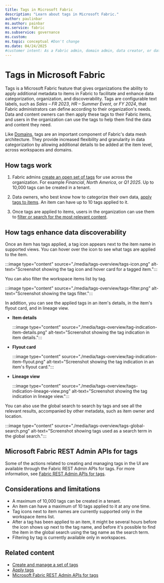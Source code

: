 ```yaml
---
title: Tags in Microsoft Fabric
description: "Learn about tags in Microsoft Fabric."
author: paulinbar
ms.author: painbar
ms.service: fabric
ms.subservice: governance
ms.custom:
ms.topic: conceptual #Don't change
ms.date: 04/24/2025
#customer intent: As a Fabric admin, domain admin, data creator, or data consumer, I want to learn about tags in Microsoft Fabric.
---
```


# Tags in Microsoft Fabric

Tags is a Microsoft Fabric feature that gives organizations the ability to apply additional metadata to items in Fabric to facilitate and enhance data categorization, organization, and discoverability. Tags are configurable text labels, such as *Sales – FR 2023*, *HR – Summer Event*, or *FY 2024*, that Fabric administrators can define according to their organization's needs. Data and content owners can then apply these tags to their Fabric items, and users in the organization can use the tags to help them find the data and content they need.

Like [Domains](./domains.md), tags are an important component of Fabric's data mesh architecture. They provide increased flexibility and granularity in data categorization by allowing additional details to be added at the item level, across workspaces and domains.

## How tags work

1. Fabric admins [create an open set of tags](./tags-define.md) for use across the organization. For example *Financial*, *North America*, or *Q1 2025*. Up to 10,000 tags can be created in a tenant.

1. Data owners, who best know how to categorize their own data, [apply tags to items](./tags-apply.md). An item can have up to 10 tags applied to it.

1. Once tags are applied to items, users in the organization can use them to [filter or search for the most relevant content](#how-tags-enhance-data-discoverability).

## How tags enhance data discoverability

Once an item has tags applied, a tag icon appears next to the item name in supported views. You can hover over the icon to see what tags are applied to the item.

:::image type="content" source="./media/tags-overview/tags-icon.png" alt-text="Screenshot showing the tag icon and hover card for a tagged item.":::

You can also filter the workspace items list by tag.

:::image type="content" source="./media/tags-overview/tags-filter.png" alt-text="Screenshot showing the tags filter.":::

In addition, you can see the applied tags in an item's details, in the item's flyout card, and in lineage view.

* **Item details**

    :::image type="content" source="./media/tags-overview/tag-indication-item-details.png" alt-text="Screenshot showing the tag indication in item details.":::

* **Flyout card**

    :::image type="content" source="./media/tags-overview/tag-indication-item-flyout.png" alt-text="Screenshot showing the tag indication in an item's flyout card.":::

* **Lineage view**

    :::image type="content" source="./media/tags-overview/tags-indication-lineage-view.png" alt-text="Screenshot showing the tag indication in lineage view.":::

You can also use the global search to search by tags and see all the relevant results, accompanied by other metadata, such as item owner and location.

:::image type="content" source="./media/tags-overview/tags-global-search.png" alt-text="Screenshot showing tags used as a search term in the global search.":::

## Microsoft Fabric REST Admin APIs for tags

Some of the actions related to creating and managing tags in the UI are available through the Fabric REST Admin APIs for tags. For more information, see [Fabric REST Admin APIs for tags](/rest/api/fabric/admin/tags).

## Considerations and limitations

* A maximum of 10,000 tags can be created in a tenant.
* An item can have a maximum of 10 tags applied to it at any one time.
* Tag icons next to item names are currently supported only in the workspace items list.
* After a tag has been applied to an item, it might be several hours before the icon shows up next to the tag name, and before it's possible to find the item in the global search using the tag name as the search term.
* Filtering by tag is currently available only in workspaces.

## Related content

- [Create and manage a set of tags](tags-define.md)
- [Apply tags](tags-apply.md)
- [Microsoft Fabric REST Admin APIs for tags](/rest/api/fabric/admin/tags)
